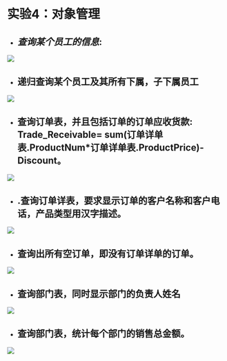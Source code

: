 # 实验4：对象管理
- ## *查询某个员工的信息*:  
![](employee.png)  
- ## **递归查询某个员工及其所有下属，子下属员工**  


![](xiashu.png)  


- ## **查询订单表，并且包括订单的订单应收货款: Trade_Receivable= sum(订单详单表.ProductNum*订单详单表.ProductPrice)- Discount。**   


![](pay.png)  
- ## **.查询订单详表，要求显示订单的客户名称和客户电话，产品类型用汉字描述。**    
 
![](detail.png)

- ## **查询出所有空订单，即没有订单详单的订单。**  

![](not.png)  
- ## **查询部门表，同时显示部门的负责人姓名**  
  
![](fuzeren.png)  

- ## **查询部门表，统计每个部门的销售总金额。**  

![](all_money.png)
